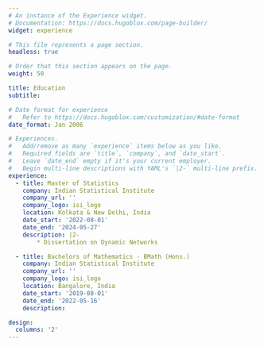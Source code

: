 ```yaml
---
# An instance of the Experience widget.
# Documentation: https://docs.hugoblox.com/page-builder/
widget: experience

# This file represents a page section.
headless: true

# Order that this section appears on the page.
weight: 50

title: Education
subtitle:

# Date format for experience
#   Refer to https://docs.hugoblox.com/customization/#date-format
date_format: Jan 2006

# Experiences.
#   Add/remove as many `experience` items below as you like.
#   Required fields are `title`, `company`, and `date_start`.
#   Leave `date_end` empty if it's your current employer.
#   Begin multi-line descriptions with YAML's `|2-` multi-line prefix.
experience:
  - title: Master of Statistics
    company: Indian Statistical Institute
    company_url: ''
    company_logo: isi_logo
    location: Kolkata & New Delhi, India
    date_start: '2022-08-01'
    date_end: '2024-05-27'
    description: |2-
        * Dissertation on Dynamic Networks

  - title: Bachelors of Mathematics - BMath (Hons.)
    company: Indian Statistical Institute
    company_url: ''
    company_logo: isi_logo
    location: Bangalore, India
    date_start: '2019-08-01'
    date_end: '2022-05-16'
    description: 

design:
  columns: '2'
---
```


